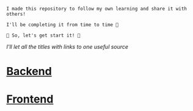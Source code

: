 ```
I made this repository to follow my own learning and share it with others!

I'll be completing it from time to time 🙂

🏁 So, let's get start it! 🏁
```

_I'll let all the titles with links to one useful source_


# [Backend](/backend/README.md)

# [Frontend](/frontend/README.md)